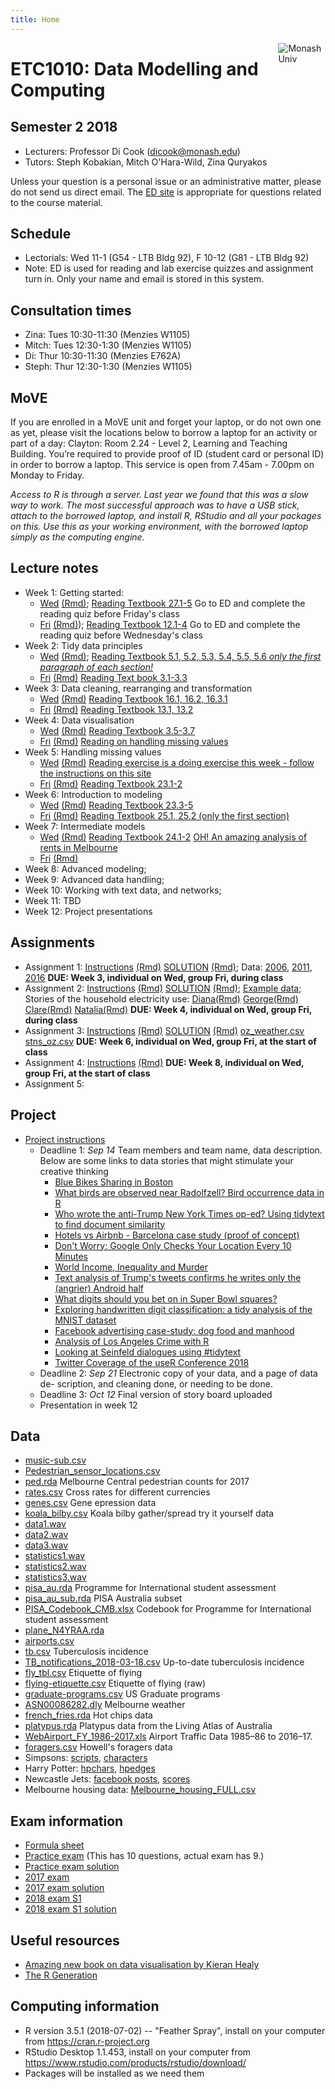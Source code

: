 ```yaml
---
title: Home
---
```


[<img src="img/M.png" style="max-width:15%;min-width:40px;float:right;" alt="Monash Univ" />](https://monash.edu)

# ETC1010: Data Modelling and Computing

## Semester 2 2018

- Lecturers: Professor Di Cook (dicook@monash.edu)
- Tutors: Steph Kobakian, Mitch O'Hara-Wild, Zina Quryakos

Unless your question is a personal issue or an administrative matter, please do not send us direct email. The [ED site](https://edstem.org/courses/2714/) is appropriate for questions related to the course material.

## Schedule

- Lectorials: Wed 11-1 (G54 - LTB Bldg 92), F 10-12 (G81 - LTB Bldg 92)
- Note: ED is used for reading and lab exercise quizzes and assignment turn in. Only your name and email is stored in this system.

## Consultation times

- Zina: Tues 10:30-11:30 (Menzies W1105)
- Mitch: Tues 12:30-1:30 (Menzies W1105)
- Di: Thur 10:30-11:30 (Menzies E762A)
- Steph: Thur 12:30-1:30 (Menzies W1105)

## MoVE

If you are enrolled in a MoVE unit and forget your laptop, or do not own one as yet, please visit the locations below to borrow a laptop for an activity or part of a day:
Clayton: Room 2.24 - Level 2, Learning and Teaching Building. You’re required to provide proof of ID (student card or personal ID) in order to borrow a laptop. This service is open from 7.45am - 7.00pm on Monday to Friday.

*Access to R is through a server. Last year we found that this was a slow way to work. The most successful approach was to have a USB stick, attach to the borrowed laptop, and install R, RStudio and all your packages on this. Use this as your working environment, with the borrowed laptop simply as the computing engine.*

## Lecture notes

- Week 1: Getting started: 
    - [Wed](https://ebsmonash.shinyapps.io/lecture1a_intro/) [(Rmd)](http://dmac.dicook.org/lectures/lecture1a/lecture1a_intro.Rmd); [Reading Textbook 27.1-5](http://r4ds.had.co.nz/r-markdown.html) Go to ED and complete the reading quiz before Friday's class
    - [Fri](https://ebsmonash.shinyapps.io/lecture1b_intro/) [(Rmd)](http://dmac.dicook.org/lectures/lecture1b/lecture1b_intro.Rmd)); [Reading Textbook 12.1-4](http://r4ds.had.co.nz/tidy-data.html) Go to ED and complete the reading quiz before Wednesday's class
- Week 2: Tidy data principles
    - [Wed](https://ebsmonash.shinyapps.io/lecture2a_tidydata) [(Rmd)](http://dmac.dicook.org/lectures/lecture2a/lecture2a_tidydata.Rmd);  [Reading Textbook 5.1, 5.2, 5.3, 5.4, 5.5, 5.6 *only the first paragraph of each section!*](http://r4ds.had.co.nz/transform.html)
    - [Fri](https://ebsmonash.shinyapps.io/lecture2b_tidydata) [(Rmd)](http://dmac.dicook.org/lectures/lecture2b/lecture2b_tidydata.Rmd) [Reading Text book 3.1-3.3](http://r4ds.had.co.nz/data-visualisation.html)
- Week 3: Data cleaning, rearranging and transformation
    - [Wed](https://ebsmonash.shinyapps.io/lecture3a_basicvis) [(Rmd)](http://dmac.dicook.org/lectures/lecture3a/lecture3a_basicvis.Rmd) [Reading Textbook 16.1, 16.2, 16.3.1](http://r4ds.had.co.nz/dates-and-times.html)
    - [Fri](https://ebsmonash.shinyapps.io/lecture3b_time) [(Rmd)](http://dmac.dicook.org/lectures/lecture3b/lecture3b_time.Rmd) [Reading Textbook 13.1, 13.2](http://r4ds.had.co.nz/relational-data.html)
- Week 4: Data visualisation
   - [Wed](https://ebsmonash.shinyapps.io/lecture4a_relational) [(Rmd)](http://dmac.dicook.org/lectures/lecture4a/lecture4a_relational.Rmd) [Reading Textbook 3.5-3.7](http://r4ds.had.co.nz/data-visualisation.html)
   - [Fri](https://ebsmonash.shinyapps.io/lecture4b_visualisation) [(Rmd)](http://dmac.dicook.org/lectures/lecture4b/lecture4b_visualisation.Rmd) [Reading on handling missing values](https://cran.r-project.org/web/packages/naniar/vignettes/getting-started-w-naniar.html)
- Week 5: Handling missing values  
    - [Wed](https://ebsmonash.shinyapps.io/lecture5a_missings) [(Rmd)](http://dmac.dicook.org/lectures/lecture5a/lecture5a_missings.Rmd) [Reading exercise is a doing exercise this week - follow the instructions on this site](https://gist.github.com/cpsievert/e05da83fc4253e6d1986)
    - [Fri](https://ebsmonash.shinyapps.io/lecture5b_harvesting_data) [(Rmd)](http://dmac.dicook.org/lectures/lecture5b/lecture5b_harvesting_data.Rmd) [Reading Textbook 23.1-2](http://r4ds.had.co.nz/model-basics.html)
- Week 6: Introduction to modeling
    - [Wed](https://ebsmonash.shinyapps.io/lecture6a_models) [(Rmd)](http://dmac.dicook.org/lectures/lecture6a/lecture6a_models.Rmd) [Reading Textbook 23.3-5](http://r4ds.had.co.nz/model-basics.html)
    - [Fri](https://ebsmonash.shinyapps.io/lecture6b_models) [(Rmd)](http://dmac.dicook.org/lectures/lecture6b/lecture6b_models.Rmd) [Reading Textbook 25.1, 25.2 (only the first section)](http://r4ds.had.co.nz/many-models.html)
- Week 7: Intermediate models 
    - [Wed](https://ebsmonash.shinyapps.io/lecture7a_models) [(Rmd)](http://dmac.dicook.org/lectures/lecture7a/lecture7a_models.Rmd) [Reading Textbook 24.1-2](http://r4ds.had.co.nz/model-building.html) [OH! An amazing analysis of rents in Melbourne](http://freerangestats.info/blog/2018/08/31/melbourne-rents)
    - [Fri](https://ebsmonash.shinyapps.io/lecture7b_models) [(Rmd)](http://dmac.dicook.org/lectures/lecture7b/lecture7b_models.Rmd) 
- Week 8: Advanced modeling;
- Week 9: Advanced data handling; 
- Week 10: Working with text data, and networks;
- Week 11: TBD
- Week 12: Project presentations

<!--
https://www.monash.edu/policy-bank/academic/education/learning-and-teaching
-->
		 
## Assignments

- Assignment 1: [Instructions](assignments/assignment1.html) [(Rmd)](assignments/assignment1.Rmd) [SOLUTION](assignments/assignment1_solution.html) [(Rmd)](assignments/assignment1_solution.Rmd); Data: [2006](assignments/data/ABS_ed_age_sex_2006.xlsx), [2011](assignments/data/ABS_ed_age_sex_2011.xlsx), [2016](assignments/data/ABS_ed_age_sex_2016.xlsx) **DUE: Week 3, individual on Wed, group Fri, during class**
- Assignment 2: [Instructions](assignments/assignment2.html) [(Rmd)](assignments/assignment2.Rmd) [SOLUTION](assignments/assignment2_solution.html) [(Rmd)](assignments/assignment2_solution.Rmd); [Example data](assignments/data/meter1.csv); Stories of the household electricity use: [Diana](assignments/di.html)[(Rmd)](assignments/di.Rmd) [George](assignments/george.html)[(Rmd)](assignments/george.Rmd) [Clare](assignments/clare.html)[(Rmd)](assignments/clare.Rmd) [Natalia](assignments/natalia.html)[(Rmd)](assignments/natalia.Rmd) **DUE: Week 4, individual on Wed, group Fri, during class**
- Assignment 3: [Instructions](assignments/assignment3.html) [(Rmd)](assignments/assignment3.Rmd) [SOLUTION](assignments/assignment3_solution.html) [(Rmd)](assignments/assignment3_solution.Rmd) [oz_weather.csv](assignments/data/oz_weather.csv) [stns_oz.csv](assignments/data/stns_oz.csv) **DUE: Week 6, individual on Wed, group Fri, at the start of class**
- Assignment 4: [Instructions](assignments/assignment4.html) [(Rmd)](assignments/assignment4.Rmd) **DUE: Week 8, individual on Wed, group Fri, at the start of class**
- Assignment 5:

<!--
## Assignment 3 peer evaluation

[Peer evaluation assignments](evaluation_assignment.csv)

- 1_PUORG_0101_CTE [zip](assignments/assignment3_2018/1_PUORG_0101_CTE.zip)
- Agridat [zip](assignments/assignment3_2018/Agridat.zip)
- Blueberries [zip](assignments/assignment3_2018/Blueberries.zip)
- Bomrang [zip](assignments/assignment3_2018/Bomrang.zip)
- Data Confusion [zip](assignments/assignment3_2018/Data Confusion.zip)
- Eagles [zip](assignments/assignment3_2018/Eagles.zip)
- GeoZoo [zip](assignments/assignment3_2018/GeoZoo.zip)
- Infinite [zip](assignments/assignment3_2018/Infinite.zip)
- nine-nine [zip](assignments/assignment3_2018/nine-nine.zip)
- Paperclip [zip](assignments/assignment3_2018/Paperclip.zip)
- R Rated [zip](assignments/assignment3_2018/R Rated.zip)
- R studio artists [zip](assignments/assignment3_2018/R studio artists.zip)
- R44 [zip](assignments/assignment3_2018/R44.zip)
- RnR [zip](assignments/assignment3_2018/RnR.zip)
- Team Rocket [zip](assignments/assignment3_2018/Team Rocket.zip)
- The Standard Deviations [zip](assignments/assignment3_2018/The Standard Deviations.zip)
- Thor [zip](assignments/assignment3_2018/Thor.zip)
- Titanic{float=False} [zip](assignments/assignment3_2018/Titanic{float=False}.zip)
-->

## Project

- [Project instructions](project/project-ETC1010.pdf) 
    - Deadline 1: *Sep 14* Team members and team name, data description. Below are some links to data stories that might stimulate your creative thinking
        - [Blue Bikes Sharing in Boston](https://www.r-bloggers.com/blue-bikes-sharing-in-boston/)
        - 	[What birds are observed near Radolfzell? Bird occurrence data in R](https://ropensci.org/blog/2018/08/21/birds-radolfzell/)
		- [Who wrote the anti-Trump New York Times op-ed? Using tidytext to find document similarity](https://www.r-bloggers.com/who-wrote-the-anti-trump-new-york-times-op-ed-using-tidytext-to-find-document-similarity/)
		- [Hotels vs Airbnb - Barcelona case study (proof of concept)](https://nycdatascience.com/blog/student-works/web-scraping/hotels-vs-airbnb-barcelona-case-study-proof-of-concept/)
		- [Don't Worry: Google Only Checks Your Location Every 10 Minutes](http://www.sastibe.de/2018/04/don-t-worry-google-location/)
		- [World Income, Inequality and Murder](http://staff.math.su.se/hoehle/blog/2018/07/09/gini.html)
		- [Text analysis of Trump's tweets confirms he writes only the (angrier) Android half](http://varianceexplained.org/r/trump-tweets/)
		- [What digits should you bet on in Super Bowl squares?](http://varianceexplained.org/r/super-bowl-squares/)
		- [Exploring handwritten digit classification: a tidy analysis of the MNIST dataset](http://varianceexplained.org/r/digit-eda/)
		- [Facebook advertising case-study: dog food and manhood](https://rickpackblog.wordpress.com/2018/08/20/facebook-advertising-case-study-dog-food-and-manhood/)
		- [Analysis of Los Angeles Crime with R](https://datascienceplus.com/analysis-of-los-angeles-crime-with-r/)
		- [Looking at Seinfeld dialogues using #tidytext](https://pradeepadhokshaja.wordpress.com/2018/08/06/looking-at-seinfeld-dialogues-using-tidytext/)
		- [Twitter Coverage of the useR Conference 2018](https://github.com/neilfws/Twitter/blob/master/user2018/code/R/user2018.md)
    - Deadline 2: *Sep 21* Electronic copy of your data, and a page of data de- scription, and cleaning done, or needing to be done.
    - Deadline 3: *Oct 12* Final version of story board uploaded
    - Presentation in week 12

## Data

- [music-sub.csv](http://dmac.dicook.org/lectures/data/music-sub.csv)
- [Pedestrian_sensor_locations.csv](http://dmac.dicook.org/lectures/data/Pedestrian_sensor_locations.csv)
- [ped.rda](http://dmac.dicook.org/lectures/data/ped.rda) Melbourne Central pedestrian counts for 2017
- [rates.csv](http://dmac.dicook.org/lectures/data/rates.csv) Cross rates for different currencies
- [genes.csv](http://dmac.dicook.org/lectures/data/genes.csv) Gene epression data
- [koala_bilby.csv](http://dmac.dicook.org/lectures/data/koala_bilby.csv) Koala bilby gather/spread try it yourself data
- [data1.wav](http://dmac.dicook.org/lectures/data/data1.wav)
- [data2.wav](http://dmac.dicook.org/lectures/data/data2.wav)
- [data3.wav](http://dmac.dicook.org/lectures/data/data3.wav)
- [statistics1.wav](http://dmac.dicook.org/lectures/data/statistics1.wav)
- [statistics2.wav](http://dmac.dicook.org/lectures/data/statistics2.wav)
- [statistics3.wav](http://dmac.dicook.org/lectures/data/statistics3.wav)
- [pisa_au.rda](http://dmac.dicook.org/lectures/data/pisa_au.rda) Programme for International student assessment
- [pisa_au_sub.rda](http://dmac.dicook.org/lectures/data/pisa_au_sub.rda) PISA Australia subset
- [PISA_Codebook_CMB.xlsx](http://dmac.dicook.org/lectures/lecture7b/data/PISA_Codebook_CMB.xlsx) Codebook for Programme for International student assessment
- [plane_N4YRAA.rda](http://dmac.dicook.org/lectures/data/plane_N4YRAA.rda)
- [airports.csv](http://dmac.dicook.org/lectures/data/airports.csv)
- [tb.csv](http://dmac.dicook.org/lectures/data/tb.csv) Tuberculosis incidence
- [TB_notifications_2018-03-18.csv](http://dmac.dicook.org/lectures/data/TB_notifications_2018-03-18.csv) Up-to-date tuberculosis incidence
- [fly_tbl.csv](http://dmac.dicook.org/lectures/data/fly_tbl.csv) Etiquette of flying
- [flying-etiquette.csv](http://dmac.dicook.org/lectures/data/flying-etiquette.csv) Etiquette of flying (raw)
- [graduate-programs.csv](http://dmac.dicook.org/lectures/data/graduate-programs.csv) US Graduate programs 
- [ASN00086282.dly](http://dmac.dicook.org/lectures/data/ASN00086282.dly) Melbourne weather
- [french_fries.rda](http://dmac.dicook.org/lectures/data/french_fries.rda) Hot chips data
- [platypus.rda](http://dmac.dicook.org/lectures/data/platypus.rda) Platypus data from the Living Atlas of Australia
- [WebAirport_FY_1986-2017.xls](http://dmac.dicook.org/lectures/data/WebAirport_FY_1986-2017.xls) Airport Traffic Data 1985–86 to 2016–17.
- [foragers.csv](http://dmac.dicook.org/lectures/data/foragers.csv) Howell's foragers data
- Simpsons: [scripts](http://dmac.dicook.org/lectures/data/simpsons_script_lines.csv), [characters](http://dmac.dicook.org/lectures/data/simpsons_characters.csv)
- Harry Potter: [hpchars](http://dmac.dicook.org/lectures/lecture10b/data/hpchars.rda), [hpedges](http://dmac.dicook.org/lectures/lecture10b/data/hpedges.rda)
- Newcastle Jets: [facebook posts](http://dmac.dicook.org/lectures/data/ncj_posts.rda), [scores](http://dmac.dicook.org/lectures/data/ncj.csv)
- Melbourne housing data: [Melbourne_housing_FULL.csv](http://dmac.dicook.org/lectures/data/Melbourne_housing_FULL.csv)


## Exam information

- [Formula sheet](exam/formula_sheet.pdf)
- [Practice exam](exam/practice_exam2017.pdf) (This has 10 questions, actual exam has 9.)
- [Practice exam solution](exam/practice_exam2017_solution.pdf)
- [2017 exam](exam/exam2017.pdf) 
- [2017 exam solution](exam/exam2017_solution.pdf)
- [2018 exam S1](exam/exam2018.pdf) 
- [2018 exam S1 solution](exam/exam2018_solution.pdf)

## Useful resources

- [Amazing new book on data visualisation by Kieran Healy](http://socviz.co/index.html#preface)
- [The R Generation](https://rss.onlinelibrary.wiley.com/doi/epdf/10.1111/j.1740-9713.2018.01169.x)

## Computing information

- R version 3.5.1 (2018-07-02) -- "Feather Spray", install on your computer from https://cran.r-project.org
- RStudio Desktop 1.1.453, install on your computer from https://www.rstudio.com/products/rstudio/download/
- Packages will be installed as we need them
